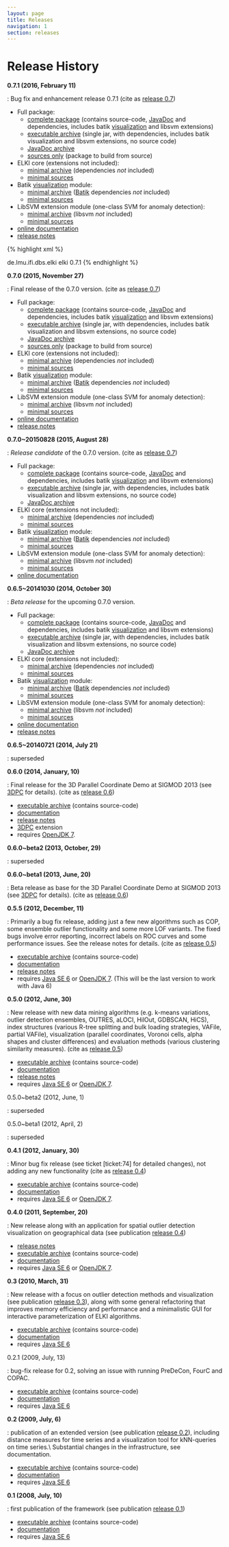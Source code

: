 ```yaml
---
layout: page
title: Releases
navigation: 1
section: releases
---
```



Release History
===============

**0.7.1 (2016, February 11)**

: Bug fix and enhancement release 0.7.1 (cite as [release 0.7](/publications#release0.7))

  * Full package:
    * [complete package](/releases/release0.7.1/elki-0.7.1.tar.gz) (contains source-code, [JavaDoc](/dev/javadoc) and dependencies, includes batik [visualization](/algorithms/visualization) and libsvm extensions)
    * [executable archive](/releases/release0.7.1/elki-bundle-0.7.1.jar) (single jar, with dependencies, includes batik visualization and libsvm extensions, no source code)
    * [JavaDoc archive](/releases/release0.7.1/elki-bundle-0.7.1-javadoc.jar)
    * [sources only](/releases/release0.7.1/elki-0.7.1-sources.tar.gz) (package to build from source)
  * ELKI core (extensions not included):
    * [minimal archive](/releases/release0.7.1/elki-0.7.1.jar) (dependencies *not* included)
    * [minimal sources](/releases/release0.7.1/elki-0.7.1-sources.jar)
  * Batik [visualization](/algorithms/visualization) module:
    * [minimal archive](/releases/release0.7.1/elki-batik-visualization-0.7.1.jar) ([Batik](/dev/batik) dependencies *not* included)
    * [minimal sources](/releases/release0.7.1/elki-batik-visualization-0.7.1-sources.jar)
  * LibSVM extension module (one-class SVM for anomaly detection):
    * [minimal archive](/releases/release0.7.1/elki-libsvm-0.7.1.jar) (libsvm *not* included)
    * [minimal sources](/releases/release0.7.1/elki-libsvm-0.7.1-sources.jar)
  * [online documentation](/releases/release0.7.1/doc/index.html)
  * [release notes](/releases/release_notes_0.7.1)

  {% highlight xml %}
<!-- https://mvnrepository.com/artifact/de.lmu.ifi.dbs.elki/elki -->
<dependency>
    <groupId>de.lmu.ifi.dbs.elki</groupId>
    <artifactId>elki</artifactId>
    <version>0.7.1</version>
</dependency>
{% endhighlight %}

**0.7.0 (2015, November 27)**

: Final release of the 0.7.0 version. (cite as [release 0.7](/publications#release0.7))

  * Full package:
    * [complete package](/releases/release0.7.0/elki-0.7.0.tar.gz) (contains source-code, [JavaDoc](/dev/javadoc) and dependencies, includes batik [visualization](/algorithms/visualization) and libsvm extensions)
    * [executable archive](/releases/release0.7.0/elki-bundle-0.7.0.jar) (single jar, with dependencies, includes batik visualization and libsvm extensions, no source code)
    * [JavaDoc archive](/releases/release0.7.0/elki-bundle-0.7.0-javadoc.jar)
    * [sources only](/releases/release0.7.0/elki-0.7.0-sources.tar.gz) (package to build from source)
  * ELKI core (extensions not included):
    * [minimal archive](/releases/release0.7.0/elki-0.7.0.jar) (dependencies *not* included)
    * [minimal sources](/releases/release0.7.0/elki-0.7.0-sources.jar)
  * Batik [visualization](/algorithms/visualization) module:
    * [minimal archive](/releases/release0.7.0/elki-batik-visualization-0.7.0.jar) ([Batik](/dev/batik) dependencies *not* included)
    * [minimal sources](/releases/release0.7.0/elki-batik-visualization-0.7.0-sources.jar)
  * LibSVM extension module (one-class SVM for anomaly detection):
    * [minimal archive](/releases/release0.7.0/elki-libsvm-0.7.0.jar) (libsvm *not* included)
    * [minimal sources](/releases/release0.7.0/elki-libsvm-0.7.0-sources.jar)
  * [online documentation](/releases/release0.7.0/doc/index.html)
  * [release notes](/releases/release_notes_0.7)

**0.7.0~20150828 (2015, August 28)**

: *Release candidate* of the 0.7.0 version. (cite as [release 0.7](/publications#release0.7))

  * Full package:
    * [complete package](http://elki.dbs.ifi.lmu.de/releases/release0.7.0~20150828/elki-0.7.0~20150828.tar.gz) (contains source-code, [JavaDoc](/dev/javadoc) and dependencies, includes batik [visualization](/algorithms/visualization) and libsvm extensions)
    * [executable archive](http://elki.dbs.ifi.lmu.de/releases/release0.7.0~20150828/elki-bundle-0.7.0~20150828.jar) (single jar, with dependencies, includes batik visualization and libsvm extensions, no source code)
    * [JavaDoc archive](http://elki.dbs.ifi.lmu.de/releases/release0.7.0~20150828/elki-0.7.0~20150828-javadoc.jar)
  * ELKI core (extensions not included):
    * [minimal archive](http://elki.dbs.ifi.lmu.de/releases/release0.7.0~20150828/elki-0.7.0~20150828.jar) (dependencies *not* included)
    * [minimal sources](http://elki.dbs.ifi.lmu.de/releases/release0.7.0~20150828/elki-0.7.0~20150828-sources.jar)
  * Batik [visualization](/algorithms/visualization) module:
    * [minimal archive](http://elki.dbs.ifi.lmu.de/releases/release0.7.0~20150828/elki-batik-visualization-0.7.0~20150828.jar) ([Batik](/dev/batik) dependencies *not* included)
    * [minimal sources](http://elki.dbs.ifi.lmu.de/releases/release0.7.0~20150828/elki-batik-visualization-0.7.0~20150828-sources.jar)
  * LibSVM extension module (one-class SVM for anomaly detection):
    * [minimal archive](http://elki.dbs.ifi.lmu.de/releases/release0.7.0~20150828/elki-libsvm-0.7.0~20150828.jar) (libsvm *not* included)
    * [minimal sources](http://elki.dbs.ifi.lmu.de/releases/release0.7.0~20150828/elki-libsvm-0.7.0~20150828-sources.jar)
  * [online documentation](http://elki.dbs.ifi.lmu.de/releases/release0.7.0~20150828/doc/index.html)

**0.6.5~20141030 (2014, October 30)**

: *Beta release* for the upcoming 0.7.0 version.

  * Full package:
    * [complete package](http://elki.dbs.ifi.lmu.de/releases/release0.6.5~20141030/elki-0.6.5~20141030.tar.gz) (contains source-code, [JavaDoc](/dev/javadoc) and dependencies, includes batik [visualization](/algorithms/visualization) and libsvm extensions)
    * [executable archive](http://elki.dbs.ifi.lmu.de/releases/release0.6.5~20141030/elki-bundle-0.6.5~20141030.jar) (single jar, with dependencies, includes batik visualization and libsvm extensions, no source code)
    * [JavaDoc archive](http://elki.dbs.ifi.lmu.de/releases/release0.6.5~20141030/elki-0.6.5~20141030-javadoc.jar)
  * ELKI core (extensions not included):
    * [minimal archive](http://elki.dbs.ifi.lmu.de/releases/release0.6.5~20141030/elki-0.6.5~20141030.jar) (dependencies *not* included)
    * [minimal sources](http://elki.dbs.ifi.lmu.de/releases/release0.6.5~20141030/elki-0.6.5~20141030-sources.jar)
  * Batik [visualization](/algorithms/visualization) module:
    * [minimal archive](http://elki.dbs.ifi.lmu.de/releases/release0.6.5~20141030/elki-batik-visualization-0.6.5~20141030.jar) ([Batik](/dev/batik) dependencies *not* included)
    * [minimal sources](http://elki.dbs.ifi.lmu.de/releases/release0.6.5~20141030/elki-batik-visualization-0.6.5~20141030-sources.jar)
  * LibSVM extension module (one-class SVM for anomaly detection):
    * [minimal archive](http://elki.dbs.ifi.lmu.de/releases/release0.6.5~20141030/elki-libsvm-0.6.5~20141030.jar) (libsvm *not* included)
    * [minimal sources](http://elki.dbs.ifi.lmu.de/releases/release0.6.5~20141030/elki-libsvm-0.6.5~20141030-sources.jar)
  * [online documentation](http://elki.dbs.ifi.lmu.de/releases/release0.6.5~20141030/doc/index.html)
  * [release notes](http://elki.dbs.ifi.lmu.de/releases/release_notes_0.6.5~20141030)

**0.6.5~20140721 (2014, July 21)**

: superseded

**0.6.0 (2014, January, 10)**

: Final release for the 3D Parallel Coordinate Demo at SIGMOD 2013 (see [3DPC](/examples/3dpc) for details). (cite as [release 0.6](/publications#release0.6))

  * [executable archive](http://elki.dbs.ifi.lmu.de/releases/release0.6.0/elki.jar) (contains source-code)
  * [documentation](http://elki.dbs.ifi.lmu.de/releases/release0.6.0/doc/index.html)
  * [release notes](http://elki.dbs.ifi.lmu.de/releases/release_notes_0.6.0)
  * [3DPC](/examples/3dpc) extension
  * requires [OpenJDK 7](http://openjdk.java.net/projects/jdk7/).

**0.6.0~beta2 (2013, October, 29)**

: superseded

**0.6.0~beta1 (2013, June, 20)**

: Beta release as base for the 3D Parallel Coordinate Demo at SIGMOD 2013 (see [3DPC](/examples/3dpc) for details). (cite as [release 0.6](/publications#release0.6))

**0.5.5 (2012, December, 11)**

: Primarily a bug fix release, adding just a few new algorithms such as COP, some ensemble outlier functionality and some more LOF variants. The fixed bugs involve error reporting, incorrect labels on ROC curves and some performance issues. See the release notes for details. (cite as [release 0.5](/publications#release0.5))

  * [executable archive](http://elki.dbs.ifi.lmu.de/releases/release0.5.5/elki.jar) (contains source-code)
  * [documentation](http://elki.dbs.ifi.lmu.de/releases/release0.5.5/doc/index.html)
  * [release notes](http://elki.dbs.ifi.lmu.de/releases/release_notes_0.5.5)
  * requires [Java SE 6](http://java.sun.com/javase/6/) or [OpenJDK 7](http://openjdk.java.net/projects/jdk7/). (This will be the last version to work with Java 6)

**0.5.0 (2012, June, 30)**

: New release with new data mining algorithms (e.g. k-means variations, outlier detection ensembles, OUTRES, aLOCI, HilOut, GDBSCAN, HiCS), index structures (various R-tree splitting and bulk loading strategies, VAFile, partial VAFile), visualization (parallel coordinates, Voronoi cells, alpha shapes and cluster differences) and evaluation methods (various clustering similarity measures). (cite as [release 0.5](/publications#release0.5))

  * [executable archive](http://elki.dbs.ifi.lmu.de/releases/release0.5.0/elki.jar) (contains source-code)
  * [documentation](http://elki.dbs.ifi.lmu.de/releases/release0.5.0/doc/index.html)
  * [release notes](http://elki.dbs.ifi.lmu.de/releases/release_notes_0.5.0)
  * requires [Java SE 6](http://java.sun.com/javase/6/) or [OpenJDK 7](http://openjdk.java.net/projects/jdk7/).

0.5.0~beta2 (2012, June, 1)

: superseded

0.5.0~beta1 (2012, April, 2)

: superseded

**0.4.1 (2012, January, 30)**

: Minor bug fix release (see ticket \[ticket:74\] for detailed changes), not adding any new functionality (cite as [release 0.4](/publications#release0.4))

  * [executable archive](http://elki.dbs.ifi.lmu.de/releases/release0.4.1/elki.jar) (contains source-code)
  * [documentation](http://elki.dbs.ifi.lmu.de/releases/release0.4.1/doc/index.html)
  * requires [Java SE 6](http://java.sun.com/javase/6/) or [OpenJDK 7](http://openjdk.java.net/projects/jdk7/).

**0.4.0 (2011, September, 20)**

: New release along with an application for spatial outlier detection visualization on geographical data (see publication [release 0.4](/publications#release0.4))

  * [release notes](http://elki.dbs.ifi.lmu.de/releases/release_notes_0.4)
  * [executable archive](http://elki.dbs.ifi.lmu.de/releases/release0.4.0/elki.jar) (contains source-code)
  * [documentation](http://elki.dbs.ifi.lmu.de/releases/release0.4.0/doc/index.html)
  * requires [Java SE 6](http://java.sun.com/javase/6/) or [OpenJDK 7](http://openjdk.java.net/projects/jdk7/).

**0.3 (2010, March, 31)**

: New release with a focus on outlier detection methods and visualization (see publication [release 0.3](/publications#release0.3)), along with some general refactoring that improves memory efficiency and performance and a minimalistic GUI for interactive parameterization of ELKI algorithms.

  * [executable archive](http://elki.dbs.ifi.lmu.de/releases/release0.3/elki.jar) (contains source-code)
  * [documentation](http://elki.dbs.ifi.lmu.de/releases/release0.3/doc/index.html)
  * requires [Java SE 6](http://java.sun.com/javase/6/)

0.2.1 (2009, July, 13)

: bug-fix release for 0.2, solving an issue with running PreDeCon, FourC and COPAC.

  * [executable archive](http://elki.dbs.ifi.lmu.de/releases/release0.2.1/elki.jar) (contains source-code)
  * [documentation](http://elki.dbs.ifi.lmu.de/releases/release0.2.1/doc/index.html)
  * requires [Java SE 6](http://java.sun.com/javase/6/)

**0.2 (2009, July, 6)**

: publication of an extended version (see publication [release 0.2](/publications#release0.2)), including distance measures for time series and a visualization tool for kNN-queries on time series.\\
  Substantial changes in the infrastructure, see documentation.

  * [executable archive](http://elki.dbs.ifi.lmu.de/releases/release0.2/elki.jar) (contains source-code)
  * [documentation](http://elki.dbs.ifi.lmu.de/releases/release0.2/doc/index.html)
  * requires [Java SE 6](http://java.sun.com/javase/6/)

**0.1 (2008, July, 10)**

: first publication of the framework (see publication [release 0.1](/publications#release0.1))

  * [executable archive](http://elki.dbs.ifi.lmu.de/releases/release0.1/elki.jar) (contains source-code)
  * [documentation](http://elki.dbs.ifi.lmu.de/releases/release0.1/doc/index.html)
  * requires [Java SE 6](http://java.sun.com/javase/6/)
